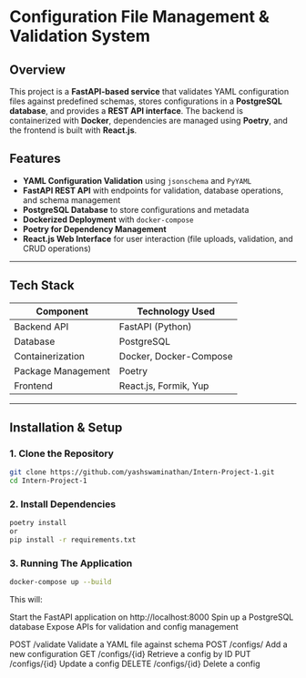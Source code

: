# Configuration File Management & Validation System

## **Overview**
This project is a **FastAPI-based service** that validates YAML configuration files against predefined schemas, stores configurations in a **PostgreSQL database**, and provides a **REST API interface**. The backend is containerized with **Docker**, dependencies are managed using **Poetry**, and the frontend is built with **React.js**.

## **Features**
- **YAML Configuration Validation** using `jsonschema` and `PyYAML`
- **FastAPI REST API** with endpoints for validation, database operations, and schema management
- **PostgreSQL Database** to store configurations and metadata
- **Dockerized Deployment** with `docker-compose`
- **Poetry for Dependency Management**
- **React.js Web Interface** for user interaction (file uploads, validation, and CRUD operations)

---

## **Tech Stack**
| Component   | Technology Used  |
|-------------|----------------|
| Backend API | FastAPI (Python) |
| Database    | PostgreSQL |
| Containerization | Docker, Docker-Compose |
| Package Management | Poetry |
| Frontend    | React.js, Formik, Yup |

---


## **Installation & Setup**
### **1. Clone the Repository**
```sh
git clone https://github.com/yashswaminathan/Intern-Project-1.git
cd Intern-Project-1
```
### **2. Install Dependencies**
```sh
poetry install
or
pip install -r requirements.txt
```

### **3. Running The Application**
```sh
docker-compose up --build
```
This will:

Start the FastAPI application on http://localhost:8000
Spin up a PostgreSQL database
Expose APIs for validation and config management




POST	/validate	Validate a YAML file against schema
POST	/configs/	Add a new configuration
GET	/configs/{id}	Retrieve a config by ID
PUT	/configs/{id}	Update a config
DELETE	/configs/{id}	Delete a config
